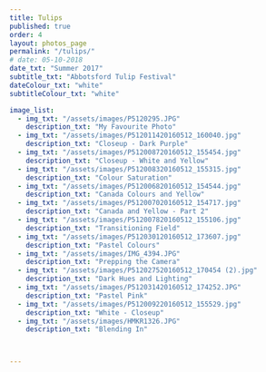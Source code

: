 ```yaml
---
title: Tulips  
published: true
order: 4
layout: photos_page
permalink: "/tulips/"
# date: 05-10-2018
date_txt: "Summer 2017"
subtitle_txt: "Abbotsford Tulip Festival"
dateColour_txt: "white"
subtitleColour_txt: "white"

image_list:
  - img_txt: "/assets/images/P5120295.JPG"
    description_txt: "My Favourite Photo"
  - img_txt: "/assets/images/P512011420160512_160040.jpg"
    description_txt: "Closeup - Dark Purple"
  - img_txt: "/assets/images/P512008720160512_155454.jpg"
    description_txt: "Closeup - White and Yellow"
  - img_txt: "/assets/images/P512008320160512_155315.jpg"
    description_txt: "Colour Saturation"
  - img_txt: "/assets/images/P512006820160512_154544.jpg"
    description_txt: "Canada Colours and Yellow"
  - img_txt: "/assets/images/P512007020160512_154717.jpg"
    description_txt: "Canada and Yellow - Part 2"
  - img_txt: "/assets/images/P512007820160512_155106.jpg"
    description_txt: "Transitioning Field"
  - img_txt: "/assets/images/P512030120160512_173607.jpg"
    description_txt: "Pastel Colours"
  - img_txt: "/assets/images/IMG_4394.JPG"
    description_txt: "Prepping the Camera"
  - img_txt: "/assets/images/P512027520160512_170454 (2).jpg"
    description_txt: "Dark Hues and Lighting"
  - img_txt: "/assets/images/P512031420160512_174252.JPG"
    description_txt: "Pastel Pink"
  - img_txt: "/assets/images/P512009220160512_155529.jpg"
    description_txt: "White - Closeup"
  - img_txt: "/assets/images/HMKR1326.JPG"
    description_txt: "Blending In"



---
```

